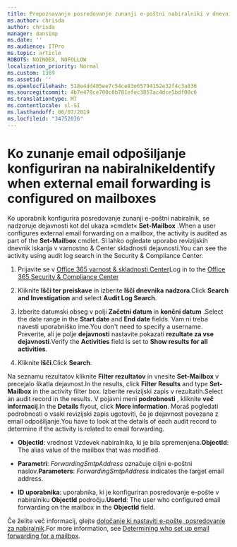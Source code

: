```yaml
---
title: Prepoznavanje posredovanje zunanji e-poštni nabiralniki v dnevnikih nadzora
ms.author: chrisda
author: chrisda
manager: dansimp
ms.date: ''
ms.audience: ITPro
ms.topic: article
ROBOTS: NOINDEX, NOFOLLOW
localization_priority: Normal
ms.custom: 1369
ms.assetid: ''
ms.openlocfilehash: 518e4dd485ee7c54ce83e65794152e32f4c3a836
ms.sourcegitcommit: 4b7e478ce700c0b781efec3857ac4dce5bdf00c6
ms.translationtype: MT
ms.contentlocale: sl-SI
ms.lasthandoff: 06/07/2019
ms.locfileid: "34752036"
---
```

# <a name="identify-when-external-email-forwarding-is-configured-on-mailboxes"></a><span data-ttu-id="62a7b-102">Ko zunanje email odpošiljanje konfiguriran na nabiralnike</span><span class="sxs-lookup"><span data-stu-id="62a7b-102">Identify when external email forwarding is configured on mailboxes</span></span>

<span data-ttu-id="62a7b-103">Ko uporabnik konfigurira posredovanje zunanji e-poštni nabiralnik, se nadzoruje dejavnosti kot del ukaza »cmdlet« **Set-Mailbox** .</span><span class="sxs-lookup"><span data-stu-id="62a7b-103">When a user configures external email forwarding on a mailbox, the activity is audited as part of the **Set-Mailbox** cmdlet.</span></span> <span data-ttu-id="62a7b-104">Si lahko ogledate uporabo revizijskih dnevnik iskanja v varnostno & Center skladnosti dejavnosti.</span><span class="sxs-lookup"><span data-stu-id="62a7b-104">You can see the activity using audit log search in the Security & Compliance Center.</span></span>

1. <span data-ttu-id="62a7b-105">Prijavite se v [Office 365 varnost & skladnosti Center](https://protection.office.com/)</span><span class="sxs-lookup"><span data-stu-id="62a7b-105">Log in to the [Office 365 Security & Compliance Center](https://protection.office.com/)</span></span>

2. <span data-ttu-id="62a7b-106">Kliknite **Išči ter preiskave** in izberite **Išči dnevnika nadzora**.</span><span class="sxs-lookup"><span data-stu-id="62a7b-106">Click **Search and Investigation** and select **Audit Log Search**.</span></span>

3. <span data-ttu-id="62a7b-107">Izberite datumski obseg v polji **Začetni datum** in **končni datum** .</span><span class="sxs-lookup"><span data-stu-id="62a7b-107">Select the date range in the **Start date** and **End date** fields.</span></span> <span data-ttu-id="62a7b-108">Vam ni treba navesti uporabniško ime.</span><span class="sxs-lookup"><span data-stu-id="62a7b-108">You don't need to specify a username.</span></span> <span data-ttu-id="62a7b-109">Preverite, ali je polje **dejavnosti** nastavite pokazati **rezultate za vse dejavnosti**.</span><span class="sxs-lookup"><span data-stu-id="62a7b-109">Verify the **Activities** field is set to **Show results for all activities**.</span></span>

4. <span data-ttu-id="62a7b-110">Kliknite **Išči**.</span><span class="sxs-lookup"><span data-stu-id="62a7b-110">Click **Search**.</span></span>

<span data-ttu-id="62a7b-111">Na seznamu rezultatov kliknite **Filter rezultatov** in vnesite **Set-Mailbox** v precejalo škatla dejavnost.</span><span class="sxs-lookup"><span data-stu-id="62a7b-111">In the results, click **Filter Results** and type **Set-Mailbox** in the activity filter box.</span></span> <span data-ttu-id="62a7b-112">Izberite revizijski zapis v rezultatih.</span><span class="sxs-lookup"><span data-stu-id="62a7b-112">Select an audit record in the results.</span></span> <span data-ttu-id="62a7b-113">V pojavni meni **podrobnosti** , kliknite **več informacij**.</span><span class="sxs-lookup"><span data-stu-id="62a7b-113">In the **Details** flyout, click **More information**.</span></span> <span data-ttu-id="62a7b-114">Moraš pogledati podrobnosti o vsaki revizijski zapis ugotoviti, če je dejavnost povezana z email odpošiljanje.</span><span class="sxs-lookup"><span data-stu-id="62a7b-114">You have to look at the details of each audit record to determine if the activity is related to email forwarding.</span></span>

- <span data-ttu-id="62a7b-115">**ObjectId**: vrednost Vzdevek nabiralnika, ki je bila spremenjena.</span><span class="sxs-lookup"><span data-stu-id="62a7b-115">**ObjectId**: The alias value of the mailbox that was modified.</span></span>

- <span data-ttu-id="62a7b-116">**Parametri**: _ForwardingSmtpAddress_ označuje ciljni e-poštni naslov.</span><span class="sxs-lookup"><span data-stu-id="62a7b-116">**Parameters**: _ForwardingSmtpAddress_ indicates the target email address.</span></span>

- <span data-ttu-id="62a7b-117">**ID uporabnika**: uporabnika, ki je konfiguriran posredovanje e-pošte v nabiralniku **ObjectId** področju.</span><span class="sxs-lookup"><span data-stu-id="62a7b-117">**UserId**: The user who configured email forwarding on the mailbox in the **ObjectId** field.</span></span>

<span data-ttu-id="62a7b-118">Če želite več informacij, glejte [določanje ki nastaviti e-pošte, posredovanje za nabiralnik](https://docs.microsoft.com/office365/securitycompliance/auditing-troubleshooting-scenarios#determining-who-set-up-email-forwarding-for-a-mailbox).</span><span class="sxs-lookup"><span data-stu-id="62a7b-118">For more information, see [Determining who set up email forwarding for a mailbox](https://docs.microsoft.com/office365/securitycompliance/auditing-troubleshooting-scenarios#determining-who-set-up-email-forwarding-for-a-mailbox).</span></span>
